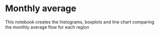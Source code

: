 # Monthly average

This notebook creates the histograms, boxplots and line chart comparing the monthly average flow for each region
